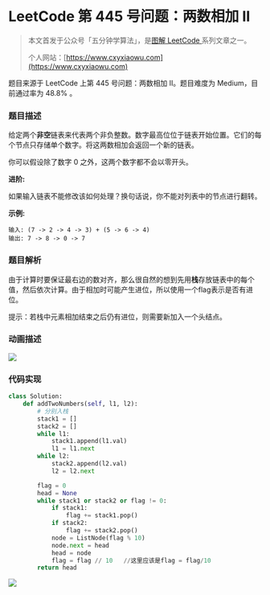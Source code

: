 # LeetCode 第 445 号问题：两数相加 II

> 本文首发于公众号「五分钟学算法」，是[图解 LeetCode ](<https://github.com/MisterBooo/LeetCodeAnimation>)系列文章之一。
>
> 个人网站：[https://www.cxyxiaowu.com](https://www.cxyxiaowu.com)

题目来源于 LeetCode 上第 445 号问题：两数相加 II。题目难度为 Medium，目前通过率为 48.8% 。

### 题目描述

给定两个**非空**链表来代表两个非负整数。数字最高位位于链表开始位置。它们的每个节点只存储单个数字。将这两数相加会返回一个新的链表。

 

你可以假设除了数字 0 之外，这两个数字都不会以零开头。

**进阶:**

如果输入链表不能修改该如何处理？换句话说，你不能对列表中的节点进行翻转。

**示例:**

```
输入: (7 -> 2 -> 4 -> 3) + (5 -> 6 -> 4)
输出: 7 -> 8 -> 0 -> 7
```

### 题目解析

由于计算时要保证最右边的数对齐，那么很自然的想到先用**栈**存放链表中的每个值，然后依次计算。由于相加时可能产生进位，所以使用一个flag表示是否有进位。   

提示：若栈中元素相加结束之后仍有进位，则需要新加入一个头结点。

### 动画描述

![](https://diycode.b0.upaiyun.com/photo/2019/3b0e95a2e5c00ab1071a7232ca329e62.gif)

### 代码实现

```python
class Solution:
    def addTwoNumbers(self, l1, l2):
        # 分别入栈
        stack1 = []
        stack2 = []
        while l1:
            stack1.append(l1.val)
            l1 = l1.next
        while l2:
            stack2.append(l2.val)
            l2 = l2.next

        flag = 0
        head = None
        while stack1 or stack2 or flag != 0:
            if stack1:
                flag += stack1.pop()
            if stack2:
                flag += stack2.pop()
            node = ListNode(flag % 10)
            node.next = head
            head = node
            flag = flag // 10   //这里应该是flag = flag/10
        return head
```



![](https://bucket-1257126549.cos.ap-guangzhou.myqcloud.com/blog/fz0rq.png)